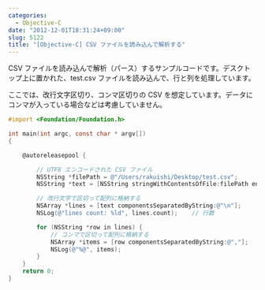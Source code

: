 ```yaml
---
categories:
  - Objective-C
date: "2012-12-01T18:31:24+09:00"
slug: 5122
title: "[Objective-C] CSV ファイルを読み込んで解析する"
---
```


CSV ファイルを読み込んで解析（パース）するサンプルコードです。デスクトップ上に置かれた、test.csv ファイルを読み込んで、行と列を処理しています。

ここでは、改行文字区切り、コンマ区切りの CSV を想定しています。データにコンマが入っている場合などは考慮していません。

```objectivec
#import <Foundation/Foundation.h>

int main(int argc, const char * argv[])
{

    @autoreleasepool {

        // UTF8 エンコードされた CSV ファイル
        NSString *filePath = @"/Users/rakuishi/Desktop/test.csv";
        NSString *text = [NSString stringWithContentsOfFile:filePath encoding:NSUTF8StringEncoding error:nil];

        // 改行文字で区切って配列に格納する
        NSArray *lines = [text componentsSeparatedByString:@"\n"];
        NSLog(@"lines count: %ld", lines.count);    // 行数

        for (NSString *row in lines) {
            // コンマで区切って配列に格納する
            NSArray *items = [row componentsSeparatedByString:@","];
            NSLog(@"%@", items);
        }
    }
    return 0;
}
```

